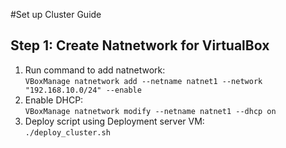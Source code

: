 #Set up Cluster Guide

## Step 1: Create Natnetwork for VirtualBox
1. Run command to add natnetwork: <br>
  ```VBoxManage natnetwork add --netname natnet1 --network "192.168.10.0/24" --enable```
2. Enable DHCP: <br>
  ```VBoxManage natnetwork modify --netname natnet1 --dhcp on```
3. Deploy script using Deployment server VM: <br>
  ```./deploy_cluster.sh```

